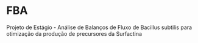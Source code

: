 # FBA
Projeto de Estágio - Análise de Balanços de Fluxo de Bacillus subtilis para otimização da produção de precursores da Surfactina

